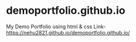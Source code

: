 # demoportfolio.github.io

My Demo Portfolio using html & css
Link-https://nehu2821.github.io/demoportfolio.github.io/
